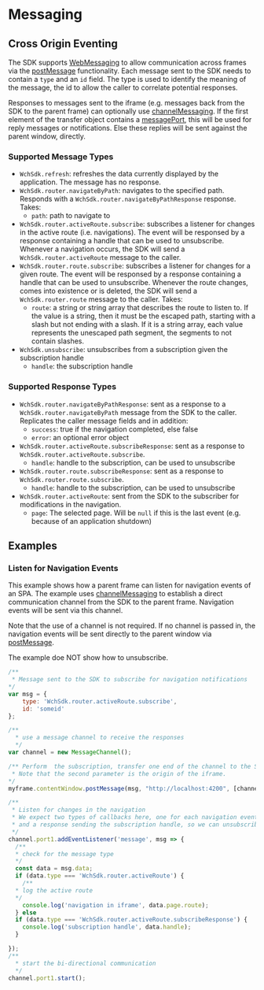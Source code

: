 # Messaging

## Cross Origin Eventing

The SDK supports [WebMessaging](https://www.w3.org/TR/webmessaging/) to allow communication across frames via the [postMessage](https://www.w3.org/TR/webmessaging/#dom-window-postmessage) functionality. Each message sent to the SDK needs to contain a `type` and an `id` field. The type is used to identify the meaning of the message, the id to allow the caller to correlate potential responses.

Responses to messages sent to the iframe (e.g. messages back from the SDK to the parent frame) can optionally use [channelMessaging](https://www.w3.org/TR/webmessaging/#channel-messaging). If the first element of the transfer object contains a [messagePort](https://www.w3.org/TR/webmessaging/#messageport), this will be used for reply messages or notifications. Else these replies will be sent against the parent window, directly.

### Supported Message Types

* `WchSdk.refresh`: refreshes the data currently displayed by the application. The message has no response.
* `WchSdk.router.navigateByPath`: navigates to the specified path. Responds with a `WchSdk.router.navigateByPathResponse` response. Takes:
    * `path`: path to navigate to
* `WchSdk.router.activeRoute.subscribe`: subscribes a listener for changes in the active route (i.e. navigations). The event will be responsed by a response containing a handle that can be used to unsubscribe. Whenever a navigation occurs, the SDK will send a `WchSdk.router.activeRoute` message to the caller.
* `WchSdk.router.route.subscribe`: subscribes a listener for changes for a given route. The event will be responsed by a response containing a handle that can be used to unsubscribe. Whenever the route changes, comes into existence or is deleted, the SDK will send a `WchSdk.router.route` message to the caller. Takes:
    * `route`: a string or string array that describes the route to listen to. If the value is a string, then it must be the escaped path, starting with a slash but not ending with a slash. If it is a string array, each value represents the unescaped path segment, the segments to not contain slashes.
* `WchSdk.unsubscribe`: unsubscribes from a subscription given the subscription handle
    * `handle`: the subscription handle

### Supported Response Types

* `WchSdk.router.navigateByPathResponse`: sent as a response to a `WchSdk.router.navigateByPath` message from the SDK to the caller. Replicates the caller message fields and in addition:
    * `success`: true if the navigation completed, else false
    * `error`: an optional error object
* `WchSdk.router.activeRoute.subscribeResponse`: sent as a response to `WchSdk.router.activeRoute.subscribe`.
    * `handle`: handle to the subscription, can be used to unsubscribe
* `WchSdk.router.route.subscribeResponse`: sent as a response to `WchSdk.router.route.subscribe`.
    * `handle`: handle to the subscription, can be used to unsubscribe
* `WchSdk.router.activeRoute`: sent from the SDK to the subscriber for modifications in the navigation.
    * `page`: The selected page. Will be `null` if this is the last event (e.g. because of an application shutdown)

## Examples

### Listen for Navigation Events

This example shows how a parent frame can listen for navigation events of an SPA. The example uses [channelMessaging](https://www.w3.org/TR/webmessaging/#channel-messaging) to establish a direct communication channel from the SDK to the parent frame. Navigation events will be sent via this channel.

Note that the use of a channel is not required. If no channel is passed in, the navigation events will be sent directly to the parent window via [postMessage](https://www.w3.org/TR/webmessaging/#dom-window-postmessage).

The example doe NOT show how to unsubscribe.

```javascript
/**
 * Message sent to the SDK to subscribe for navigation notifications
*/
var msg = {
	type: 'WchSdk.router.activeRoute.subscribe',
	id: 'someid'
};

/**
  * use a message channel to receive the responses
  */
var channel = new MessageChannel();

/** Perform  the subscription, transfer one end of the channel to the SDK.
 * Note that the second parameter is the origin of the iframe.
*/
myframe.contentWindow.postMessage(msg, "http://localhost:4200", [channel.port2]);

/**
 * Listen for changes in the navigation
 * We expect two types of callbacks here, one for each navigation event
 * and a response sending the subscription handle, so we can unsubscribe later.
 */
channel.port1.addEventListener('message', msg => {
  /**
  * check for the message type
  */
  const data = msg.data;
  if (data.type === 'WchSdk.router.activeRoute') {
    /**
  * log the active route
  */
	console.log('navigation in iframe', data.page.route);
  } else
  if (data.type === 'WchSdk.router.activeRoute.subscribeResponse') {
	console.log('subscription handle', data.handle);
  }

});
/**
  * start the bi-directional communication
  */
channel.port1.start();
```
